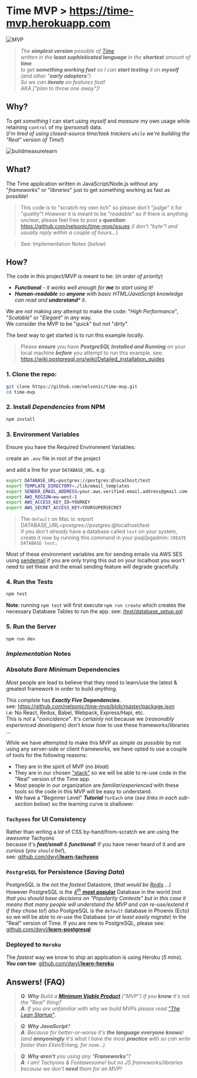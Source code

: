 # Time MVP > https://time-mvp.herokuapp.com

![MVP](https://cloud.githubusercontent.com/assets/194400/25544312/d77c27b4-2c51-11e7-9978-a5a434d0cf28.png)

> _The **simplest version** possible of [Time](https://github.com/dwyl/time) <br />
written in the **least sophisticated language**
in the **shortest** amount of **time** <br />
to get **something working fast** so I can **start testing** it on **myself**
(and other "**early adopters**") <br />
So we can **iterate** on features fast! <br />
AKA ["plan to throw one away"]!_

## Why?

To get _something_ I can start using _myself_ and _measure_ my own usage
while retaining `control` of my (_personal_) data.<br />
(_I'm tired of using closed-source time/task trackers
`while` we're building the "Real" version of Time!_)

![buildmeasurelearn](https://cloud.githubusercontent.com/assets/194400/25544285/ba5b81ca-2c51-11e7-9cf0-b24364a1975b.jpg)


## What?

The Time application written in JavaScript/Node.js
without any "_frameworks_" or "_libraries_" just to get something working
as fast as possible!

> This code is to "scratch my own itch"
so please don't "_judge_" it for "_quality_"!
_However_ it is meant to be "_readable_" so if there is anything
unclear, please feel free to post a **question**:
https://github.com/nelsonic/time-mvp/issues
(_I don't "byte"! and usually reply within a couple of hours..._)



> See: Implementation Notes (_below_)


## How?

The code in this project/MVP is meant to be: (_in order of priority_)
+ _**Functional** - it works well enough for **me** to start using it!_
+ _**Human-readable** so **anyone** with basic HTML/JavaScript knowledge
can read and **understand*** it_.

We are _not_ making _any_ attempt to make the code:
"_High Performance_", "_Scalable_" or "_Elegant_" in _any_ way. <br />
We consider the MVP to be "_quick_" but _not_ "_dirty_".

The best way to get started is to run this example *locally*.

> Please ***ensure*** you have ***PostgreSQL Installed and Running*** on your local machine
***before*** you attempt to run this example.
> see: https://wiki.postgresql.org/wiki/Detailed_installation_guides

### 1. Clone the repo:

```sh
git clone https://github.com/nelsonic/time-mvp.git
cd time-mvp
```
### 2. Install *Dependencies* from NPM

```sh
npm install
```

### 3. Environment Variables

Ensure you have the Required Environment Variables:

create an `.env` file in root of the project

and add a line for your `DATABASE_URL`.
e.g:
```sh
export DATABASE_URL=postgres://postgres:@localhost/test
export TEMPLATE_DIRECTORY=./lib/email_templates
export SENDER_EMAIL_ADDRESS=your.aws.verified.email.address@gmail.com
export AWS_REGION=eu-west-1
export AWS_ACCESS_KEY_ID=YOURKEY
export AWS_SECRET_ACCESS_KEY=YOURSUPERSECRET
```

> The `default` on Mac is: export DATABASE_URL=postgres://postgres:@localhost/test  
> if you don't *already* have a database called `test` on your system,  
> create it now by running this command in your psql/pgadmin: `CREATE DATABASE test;`

Most of these environment variables are for sending
emails via AWS SES using
[sendemail](https://github.com/dwyl/sendemail#2-set-your-environment-variables)
if you are only trying this out on your localhost
you won't need to set these and the email sending
feature will degrade gracefully.

### 4. Run the Tests

```sh
npm test
```

**Note**: running `npm test` will first execute `npm run create` which creates
the necessary Database Tables to run the app. see:
[/test/database_setup.sql](https://github.com/nelsonic/time-mvp/blob/master/test/database_setup.sql)

### 5. Run the Server

```sh
npm run dev
```

### _Implementation_ Notes

### Absolute _Bare Minimum_ Dependencies

_Most_ people are lead to believe that they need to learn/use
the latest & greatest framework in order to build _anything_.

This _complete_ has **_Exactly Five_ Dependencies**. <br />
see: https://github.com/nelsonic/time-mvp/blob/master/package.json <br />
i.e: No React, Redux, Babel, Webpack, Express/Hapi, etc. <br />
This is _not_ a "_coincidence_".
It's _certainly_ not because we (_reasonably experienced developers_)
don't _know how_ to use these frameworks/libraries ...


While we have attempted to make this MVP as _simple as possible_
by not using any server-side or client frameworks,
we have opted to use a couple of tools for the following reasons:
+ They are in the spirit of MVP (_no bloat_)
+ They are in our chosen
["stack"](https://github.com/dwyl/technology-stack)
so we will be able to re-use code
in the "Real" version of the Time app.
+ Most people in our organization are _familiar_/_experienced_
with these tools so the code in this MVP will be easy to understand.
+ We have a "Beginner Level" ***Tutorial*** `forEach` one
(_see links in each sub-section below_) so the learning curve is shallower.

### `Tachyons` for UI Consistency

Rather than writing a _lot_ of CSS by-hand/from-scratch
we are using the _awesome_ Tachyons <br />
because it's _**fast/small** & **functional**_!
If you have never heard of it and are _curious_ (_you `should` be!_), <br />
see:
[github.com/dwyl/**learn-tachyons**](https://github.com/dwyl/learn-tachyons)


### `PostgreSQL` for Persistence (_Saving Data_)

PostgreSQL is the not the _fastest_ Datastore,
(_that would be [Redis](https://github.com/dwyl/learn-redis) ..._)
However PostgreSQL is the
[4<sup>th</sup> **most popular**](https://db-engines.com/en/ranking) Database
in the world (_not that you should base decisions on "Popularity Contests"
but in this case it means that many people will understand the MVP
and can re-use/extend it if they chose to!_)
_also_ PostgreSQL is the `default` database in Phoenix (Ecto)
so we will be able to _re-use_ the Database (_or at least easily migrate_)
in the "Real" version of Time.
If you are new to PostgreSQL, please see:
[github.com/dwyl/**learn-postgresql**](https://github.com/dwyl/learn-postgresql)


### Deployed to `Heroku`

The _fastest_ way we know to ship an application
is using Heroku (_5 mins_). <br />
_**You can too**_:
[github.com/dwyl/**learn-heroku**](https://github.com/dwyl/learn-heroku)


## Answers! (FAQ)

> _**Q**: **Why** Build a
[**Minimum Viable Product**](https://en.wikipedia.org/wiki/Minimum_viable_product)
("MVP") if you **know** it's not the "Real" thing?_ <br />
> _**A**: If you are unfamiliar with why we build MVPs
please read ["The Lean Startup"](https://youtu.be/fEvKo90qBns)_.


> _**Q**: **Why JavaScript**?_ <br />
> _**A**: Because for better-or-worse it's
**the language everyone knows**! <br />
(and **annyoningly** it's what I have the most **practice** with
so can write faster than Elixir/Erlang, for now...)._

> _**Q**: **Why aren't** you using any "**Frameworks**"?_ <br />
> _**A**: I am! Tachyons & Fontawesome! but no JS frameworks/libraries
because we don't **need** them for an MVP!_
